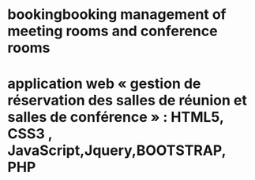 ﻿# bookingbooking management of meeting rooms and conference rooms
 # application web « gestion de réservation des salles de réunion et salles de conférence » : HTML5, CSS3 , JavaScript,Jquery,BOOTSTRAP, PHP
